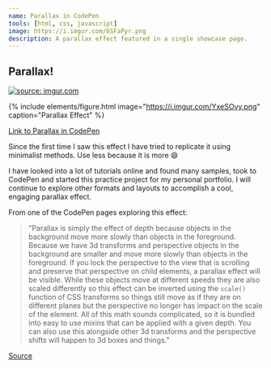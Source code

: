 ```yaml
---
name: Parallax in CodePen
tools: [html, css, javascript]
image: https://i.imgur.com/6SFaPyr.png
description: A parallax effect featured in a single showcase page.
---
```


## Parallax!

<a href="https://imgur.com/2rfMVAE"><img src="https://i.imgur.com/2rfMVAE.gif" title="source: imgur.com" /></a>

{% include elements/figure.html image="https://i.imgur.com/YxeSOvy.png" caption="Parallax Effect" %}

[Link to Parallax in CodePen](https://codepen.io/lmldvd/pen/VOBgVK)

Since the first time I saw this effect I have tried to replicate it using minimalist methods. Use less because it is more :smile:

I have looked into a lot of tutorials online and found many samples, took to CodePen and started this practice project for my personal portfolio. I will continue to explore other formats and layouts to accomplish a cool, engaging parallax effect.

From one of the CodePen pages exploring this effect:
> "Parallax is simply the effect of depth because objects in the background move more slowly than objects in the foreground. Because we have 3d transforms and perspective objects in the background are smaller and move more slowly than objects in the foreground. If you lock the perspective to the view that is scrolling and preserve that perspective on child elements, a parallax effect will be visible. While these objects move at different speeds they are also scaled differently so this effect can be inverted using the `scale()` function of CSS transforms so things still move as if they are on different planes but the perspective no longer has impact on the scale of the element. All of this math sounds complicated, so it is bundled into easy to use mixins that can be applied with a given depth. You can also use this alongside other 3d transforms and the perspective shifts will happen to 3d boxes and things."

[Source](https://codepen.io/scottkellum/details/bHEcA)
